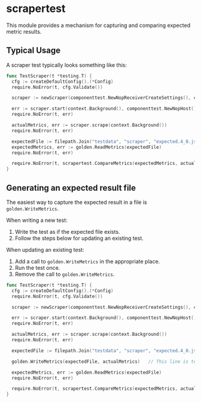 # scrapertest

This module provides a mechanism for capturing and comparing expected metric results.

## Typical Usage

A scraper test typically looks something like this:

```go
func TestScraper(t *testing.T) {
  cfg := createDefaultConfig().(*Config)
  require.NoError(t, cfg.Validate())

  scraper := newScraper(componenttest.NewNopReceiverCreateSettings(), cfg)

  err := scraper.start(context.Background(), componenttest.NewNopHost())
  require.NoError(t, err)

  actualMetrics, err := scraper.scrape(context.Background())
  require.NoError(t, err)

  expectedFile := filepath.Join("testdata", "scraper", "expected.4_0.json")
  expectedMetrics, err := golden.ReadMetrics(expectedFile)
  require.NoError(t, err)

  require.NoError(t, scrapertest.CompareMetrics(expectedMetrics, actualMetrics))
}
```

## Generating an expected result file

The easiest way to capture the expected result in a file is `golden.WriteMetrics`.

When writing a new test:
1. Write the test as if the expected file exists.
2. Follow the steps below for updating an existing test.

When updating an existing test:
1. Add a call to `golden.WriteMetrics` in the appropriate place.
2. Run the test once.
3. Remove the call to `golden.WriteMetrics`.

```go
func TestScraper(t *testing.T) {
  cfg := createDefaultConfig().(*Config)
  require.NoError(t, cfg.Validate())

  scraper := newScraper(componenttest.NewNopReceiverCreateSettings(), cfg)

  err := scraper.start(context.Background(), componenttest.NewNopHost())
  require.NoError(t, err)

  actualMetrics, err := scraper.scrape(context.Background())
  require.NoError(t, err)

  expectedFile := filepath.Join("testdata", "scraper", "expected.4_0.json")

  golden.WriteMetrics(expectedFile, actualMetrics)   // This line is temporary! TODO remove this!!

  expectedMetrics, err := golden.ReadMetrics(expectedFile)
  require.NoError(t, err)

  require.NoError(t, scrapertest.CompareMetrics(expectedMetrics, actualMetrics))
}
```
